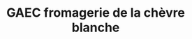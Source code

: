 ---
title: "GAEC fromagerie de la chèvre blanche"
url: /bouyon/gaec-fromagerie-de-la-chevre-blanche/
shop: Hofladen
---